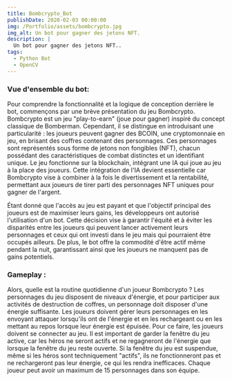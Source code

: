 ```yaml
---
title: Bombcrypto_Bot
publishDate: 2020-02-03 00:00:00
img: /Portfolio/assets/bombcrypto.jpg
img_alt: Un bot pour gagner des jetons NFT.
description: |
  Un bot pour gagner des jetons NFT..
tags:
  - Python Bot
  - OpenCV
---
```


### Vue d'ensemble du bot:

Pour comprendre la fonctionnalité et la logique de conception derrière le bot, commençons par une brève présentation du jeu Bombcrypto. Bombcrypto est un jeu "play-to-earn" (joue pour gagner) inspiré du concept classique de Bomberman. Cependant, il se distingue en introduisant une particularité : les joueurs peuvent gagner des BCOIN, une cryptomonnaie en jeu, en brisant des coffres contenant des personnages. Ces personnages sont représentés sous forme de jetons non fongibles (NFT), chacun possédant des caractéristiques de combat distinctes et un identifiant unique. Le jeu fonctionne sur la blockchain, intégrant une IA qui joue au jeu à la place des joueurs. Cette intégration de l'IA devient essentielle car Bombcrypto vise à combiner à la fois le divertissement et la rentabilité, permettant aux joueurs de tirer parti des personnages NFT uniques pour gagner de l'argent.

Étant donné que l'accès au jeu est payant et que l'objectif principal des joueurs est de maximiser leurs gains, les développeurs ont autorisé l'utilisation d'un bot. Cette décision vise à garantir l'équité et à éviter les disparités entre les joueurs qui peuvent lancer activement leurs personnages et ceux qui ont investi dans le jeu mais qui pourraient être occupés ailleurs. De plus, le bot offre la commodité d'être actif même pendant la nuit, garantissant ainsi que les joueurs ne manquent pas de gains potentiels.


### Gameplay :

Alors, quelle est la routine quotidienne d'un joueur Bombcrypto ? Les personnages du jeu disposent de niveaux d'énergie, et pour participer aux activités de destruction de coffres, un personnage doit disposer d'une énergie suffisante. Les joueurs doivent gérer leurs personnages en les envoyant attaquer lorsqu'ils ont de l'énergie et en les rechargeant ou en les mettant au repos lorsque leur énergie est épuisée. Pour ce faire, les joueurs doivent se connecter au jeu. Il est important de garder la fenêtre du jeu active, car les héros ne seront actifs et ne regagneront de l'énergie que lorsque la fenêtre du jeu reste ouverte. Si la fenêtre du jeu est suspendue, même si les héros sont techniquement "actifs", ils ne fonctionneront pas et ne rechargeront pas leur énergie, ce qui les rendra inefficaces. Chaque joueur peut avoir un maximum de 15 personnages dans son équipe.